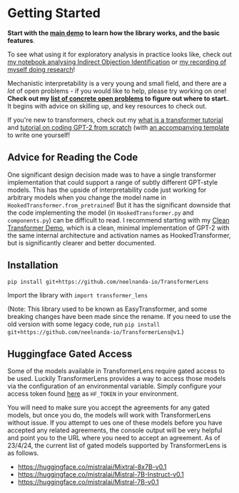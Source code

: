 # Getting Started

**Start with the [main demo](https://neelnanda.io/transformer-lens-demo) to learn how the library works, and the basic features**.

To see what using it for exploratory analysis in practice looks like, check out [my notebook analysing Indirect Objection Identification](https://neelnanda.io/exploratory-analysis-demo) or [my recording of myself doing research](https://www.youtube.com/watch?v=yo4QvDn-vsU)!

Mechanistic interpretability is a very young and small field, and there are a *lot* of open problems - if you would like to help, please try working on one! **Check out my [list of concrete open problems](https://docs.google.com/document/d/1WONBzNqfKIxERejrrPlQMyKqg7jSFW92x5UMXNrMdPo/edit) to figure out where to start.**. It begins with advice on skilling up, and key resources to check out. 

If you're new to transformers, check out my [what is a transformer tutorial](https://neelnanda.io/transformer-tutorial) and [tutorial on coding GPT-2 from scratch](https://neelnanda.io/transformer-tutorial-2) (with [an accompanying template](https://neelnanda.io/transformer-template) to write one yourself!

## Advice for Reading the Code

One significant design decision made was to have a single transformer implementation that could support a range of subtly different GPT-style models. This has the upside of interpretability code just working for arbitrary models when you change the model name in `HookedTransformer.from_pretrained`! But it has the significant downside that the code implementing the model (in `HookedTransformer.py` and `components.py`) can be difficult to read. I recommend starting with my [Clean Transformer Demo](https://neelnanda.io/transformer-solution), which is a clean, minimal implementation of GPT-2 with the same internal architecture and activation names as HookedTransformer, but is significantly clearer and better documented.

## Installation

`pip install git+https://github.com/neelnanda-io/TransformerLens`

Import the library with `import transformer_lens`

(Note: This library used to be known as EasyTransformer, and some breaking changes have been made since the rename. If you need to use the old version with some legacy code, run `pip install git+https://github.com/neelnanda-io/TransformerLens@v1`.)

## Huggingface Gated Access

Some of the models available in TransformerLens require gated access to be used. Luckily TransformerLens provides a way to access those models via the configuration of an environmental variable. Simply configure your access token found [here](https://huggingface.co/settings/tokens) as `HF_TOKEN` in your environment.

You will need to make sure you accept the agreements for any gated models, but once you do, the models will work with TransformerLens without issue. If you attempt to ues one of these models before you have accepted any related agreements, the console output will be very helpful and point you to the URL where you need to accept an agreement. As of 23/4/24, the current list of gated models supported by TransformerLens is as follows.

* https://huggingface.co/mistralai/Mixtral-8x7B-v0.1
* https://huggingface.co/mistralai/Mistral-7B-Instruct-v0.1
* https://huggingface.co/mistralai/Mistral-7B-v0.1
